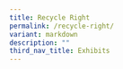 ```yaml
---
title: Recycle Right
permalink: /recycle-right/
variant: markdown
description: ""
third_nav_title: Exhibits
---
```

